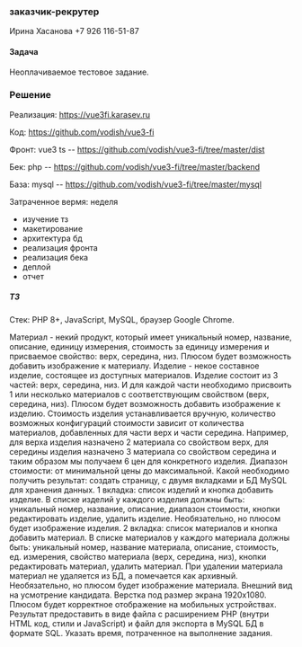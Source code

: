 ### заказчик-рекрутер
Ирина Хасанова +7 926 116-51-87

#### Задача
Неоплачиваемое тестовое задание.

### Решение
Реализация: https://vue3fi.karasev.ru

Код: https://github.com/vodish/vue3-fi

Фронт: vue3 ts -- https://github.com/vodish/vue3-fi/tree/master/dist

Бек: php  -- https://github.com/vodish/vue3-fi/tree/master/backend

База: mysql  -- https://github.com/vodish/vue3-fi/tree/master/mysql

Затраченное вермя: неделя
- изучение тз
- макетирование
- архитектура бд
- реализация фронта
- реализация бека
- деплой
- отчет

##### ТЗ
Стек: PHP 8+, JavaScript, MySQL, браузер Google Chrome.

Материал - некий продукт, который имеет уникальный номер, название, описание, единицу измерения, стоимость за единицу измерения и присваемое свойство: верх, середина, низ. Плюсом будет возможность добавить изображение к материалу.
Изделие - некое составное изделие, состоящее из доступных материалов. Изделие состоит из 3 частей: верх, середина, низ. И для каждой части необходимо присвоить 1 или несколько материалов с соответствующим свойством (верх, середина, низ). Плюсом будет возможность добавить изображение к изделию. Стоимость изделия устанавливается вручную, количество возможных конфигураций стоимости зависит от количества материалов, добавленных для части верх и части середина. Например, для верха изделия назначено 2 материала со свойством верх, для середины изделия назначено 3 материала со свойством середина и таким образом мы получаем 6 цен для конкретного изделия. Диапазон стоимости: от минимальной цены до максимальной.
Какой необходимо получить результат: cоздать страницу, с двумя вкладками и БД MySQL для хранения данных.
1 вкладка: список изделий и кнопка добавить изделие. В списке изделий у каждого изделия должны быть: уникальный номер, название, описание, диапазон стоимости, кнопки редактировать изделие, удалить изделие. Необязательно, но плюсом будет изображение изделия.
2 вкладка: список материалов и кнопка добавить материал. В списке материалов у каждого материала должны быть: уникальный номер, название материала, описание, стоимость, ед. измерения, свойство материала (верх, середина, низ), кнопки редактировать материал, удалить материал. При удалении материала материал не удаляется из БД, а помечается как архивный. Необязательно, но плюсом будет изображение материала.
Внешний вид на усмотрение кандидата. Верстка под размер экрана 1920х1080. Плюсом будет корректное отображение на мобильных устройствах.
Результат предоставить в виде файла с расширением PHP (внутри HTML код, стили и JavaScript) и файл для экспорта в MySQL БД в формате SQL.
Указать время, потраченное на выполнение задания.